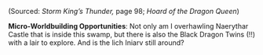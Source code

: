 
(Sourced: *Storm King’s Thunder,* page 98; *Hoard of the Dragon Queen*)

**Micro-Worldbuilding Opportunities**: Not only am I overhawling Naerythar Castle that is inside this swamp, but there is also the Black Dragon Twins (!!) with a lair to explore. And is the lich Iniarv still around?
